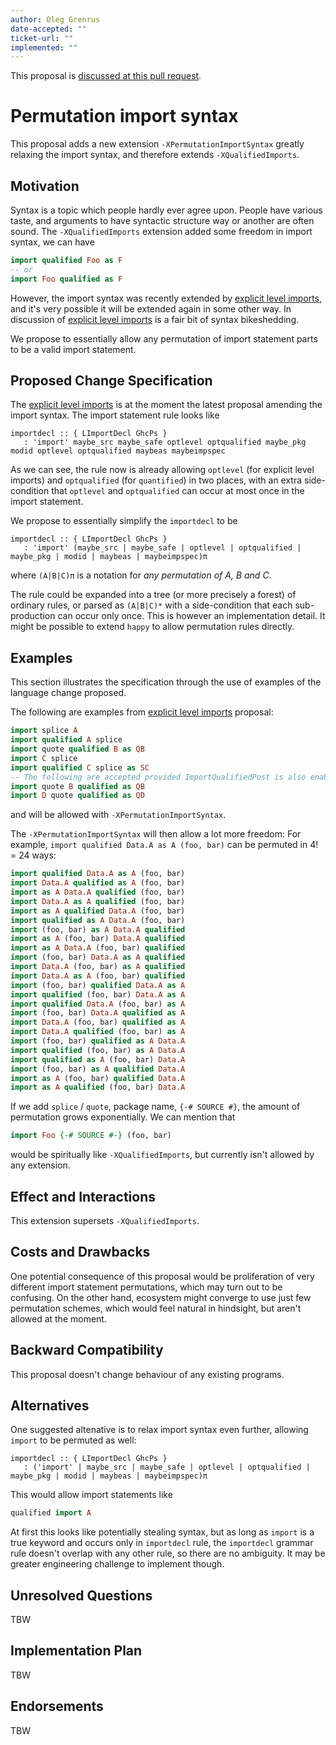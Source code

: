 ```yaml
---
author: Oleg Grenrus
date-accepted: ""
ticket-url: ""
implemented: ""
---
```


This proposal is [discussed at this pull request](https://github.com/ghc-proposals/ghc-proposals/pull/689>).

# Permutation import syntax

This proposal adds a new extension `-XPermutationImportSyntax` greatly
relaxing the import syntax, and therefore extends `-XQualifiedImports`.


## Motivation

Syntax is a topic which people hardly ever agree upon.
People have various taste, and arguments to have syntactic structure
way or another are often sound. The `-XQualifiedImports` extension
added some freedom in import syntax, we can have

```hs
import qualified Foo as F
-- or
import Foo qualified as F
```

However, the import syntax was recently extended by [explicit level imports](https://github.com/ghc-proposals/ghc-proposals/pull/682),
and it's very possible it will be extended again in some other way.
In discussion of [explicit level imports](https://github.com/ghc-proposals/ghc-proposals/pull/682) is a fair bit of syntax bikeshedding.

We propose to essentially allow any permutation of import statement parts to be a valid import statement.

## Proposed Change Specification

The [explicit level imports](https://github.com/ghc-proposals/ghc-proposals/pull/682) is at the moment the latest proposal
amending the import syntax. The import statement rule looks like

```
importdecl :: { LImportDecl GhcPs }
   : 'import' maybe_src maybe_safe optlevel optqualified maybe_pkg modid optlevel optqualified maybeas maybeimpspec
```

As we can see, the rule now is already allowing `optlevel` (for explicit level imports) and `optqualified` (for `quantified`)
in two places, with an extra side-condition that `optlevel` and `optqualified` can occur at most once in the import statement.

We propose to essentially simplify the `importdecl` to be

```
importdecl :: { LImportDecl GhcPs }
   : 'import' (maybe_src | maybe_safe | optlevel | optqualified | maybe_pkg | modid | maybeas | maybeimpspec)π
```

where `(A|B|C)π` is a notation for *any permutation of A, B and C*.

The rule could be expanded into a tree (or more precisely a forest) of ordinary rules,
or parsed as `(A|B|C)*` with a side-condition that each sub-production can occur only once.
This is however an implementation detail. It might be possible to extend `happy` to allow
permutation rules directly.

## Examples

This section illustrates the specification through the use of examples of the
language change proposed.

The following are examples from [explicit level imports](https://github.com/ghc-proposals/ghc-proposals/pull/682) proposal:

```haskell
import splice A
import qualified A splice
import quote qualified B as QB
import C splice
import qualified C splice as SC
-- The following are accepted provided ImportQualifiedPost is also enabled:
import quote B qualified as QB
import D quote qualified as QD
```

and will be allowed with `-XPermutationImportSyntax`.

The `-XPermutationImportSyntax` will then allow a lot more freedom:
For example, `import qualified Data.A as A (foo, bar)` can be permuted in 4! = 24 ways:

```hs
import qualified Data.A as A (foo, bar)
import Data.A qualified as A (foo, bar)
import as A Data.A qualified (foo, bar)
import Data.A as A qualified (foo, bar)
import as A qualified Data.A (foo, bar)
import qualified as A Data.A (foo, bar)
import (foo, bar) as A Data.A qualified
import as A (foo, bar) Data.A qualified
import as A Data.A (foo, bar) qualified
import (foo, bar) Data.A as A qualified
import Data.A (foo, bar) as A qualified
import Data.A as A (foo, bar) qualified
import (foo, bar) qualified Data.A as A
import qualified (foo, bar) Data.A as A
import qualified Data.A (foo, bar) as A
import (foo, bar) Data.A qualified as A
import Data.A (foo, bar) qualified as A
import Data.A qualified (foo, bar) as A
import (foo, bar) qualified as A Data.A
import qualified (foo, bar) as A Data.A
import qualified as A (foo, bar) Data.A
import (foo, bar) as A qualified Data.A
import as A (foo, bar) qualified Data.A
import as A qualified (foo, bar) Data.A
```

If we add `splice` / `quote`, package name, `{-# SOURCE #}`, the amount of permutation grows exponentially.
We can mention that

```haskell
import Foo {-# SOURCE #-} (foo, bar)
```

would be spiritually like `-XQualifiedImports`, but currently isn't allowed by any extension.

## Effect and Interactions

This extension supersets `-XQualifiedImports`.

## Costs and Drawbacks

One potential consequence of this proposal would be proliferation
of very different import statement permutations, which may turn out to be confusing.
On the other hand, ecosystem might converge to use just few permutation schemes,
which would feel natural in hindsight, but aren't allowed at the moment.

## Backward Compatibility

This proposal doesn't change behaviour of any existing programs.

## Alternatives

One suggested altenative is to relax import syntax even further, allowing `import` to be permuted as well:

```
importdecl :: { LImportDecl GhcPs }
   : ('import' | maybe_src | maybe_safe | optlevel | optqualified | maybe_pkg | modid | maybeas | maybeimpspec)π
```

This would allow import statements like

```hs
qualified import A
```

At first this looks like potentially stealing syntax, but as long as `import` is a true keyword and occurs only in `importdecl` rule, the `importdecl` grammar rule doesn't overlap with any other rule, so there are no ambiguity. It may be greater engineering challenge to implement though.

## Unresolved Questions

TBW

## Implementation Plan

TBW

## Endorsements

TBW
